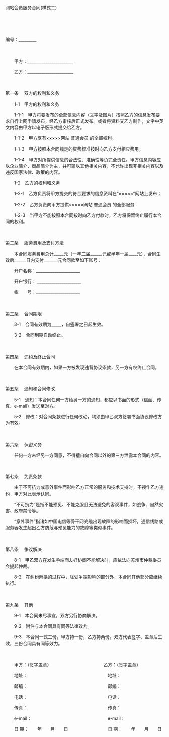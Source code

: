 



网站会员服务合同(样式二)



 

　　

　　


 编号：_________
 
　　



　　甲方：_______________________

　　乙方：_______________________

　　

第一条
　双方的权利和义务　　

　　1-1　甲方的权利和义务

　　1-1-1　甲方将要发布的全部信息内容（文字及图片）按照乙方的信息发布要求自行上网申请发布，经乙方审核后正式发布。或者将资料交乙方制作，文字中英文内容由甲方以电子版形式提交给乙方。

　　1-1-2　甲方享有×××××网站 普通会员 的全部权利。

　　1-1-3　甲方按照本合同规定的资费标准按时向乙方支付相应费用。

　　1-1-4　甲方对所提供信息的合法性、准确性等负完全责任。甲方信息内容应以企业简介、商品简介为主，并可辅以其他相关内容，不允许出现非相关内容以及违反国家法律、政策的内容。　　

　　1-2　乙方的权利和义务　　

　　1-2-1　乙方负责将甲方提交的符合要求的信息资料在“×××××”网站上发布；

　　1-2-2　乙方负责向甲方提供×××××网站 普通会员 的全部服务

　　1-2-3　当甲方不能按照本合同按时向乙方付款时，乙方将保留终止履行本合同的权利。

　　

第二条
　服务费用及支付方法　　

　　本合同服务费用总计_____元（一年二届______元或半年一届____元），合同生效后______日内支付_______元合同款至如下账号：

　　开户名称：______________________

　　开户银行： ______________________

　　帐　　号：______________________

　　

第三条
　合同期限　　

　　3-1　合同有效期为_____，自签署之日起生效。

　　3-2　合同到期自动终止。

　　

第四条
　违约及终止合同　　

　　在本合同有效期内，如果一方被发现违背协议条款，另一方有权终止合同。

　　

第五条
　通知和合同修改　　

　　5-1　通知：本合同任何一方给另一方的通知，都应以书面的形式（信函、传真、e-mail）发送至对方。

　　5-2　修改：对合同条款进行任何改动，均须由甲乙双方签署书面协议修改方为有效。

　　

第六条
　保密义务　　

　　任何一方未经另一方同意，不得擅自向合同以外的第三方泄露本合同的内容。

　　

第七条
　免责条款　　

　　由于不可抗力或意外事件而影响乙方正常的服务和技术支持时，不视作乙方违约，甲方对此表示认同。

　　“不可抗力”是指不能预见、不能克服且无法避免的客观事件，如战争、自然灾害、政府禁令等。

　　“意外事件”指诸如中国电信等骨干网光缆出现故障的影响而损坏，通信线路或服务器发生超出乙方防范与预见能力的故障等类似事件。

　　

第八条
　争议解决　　

　　8-1　甲乙双方在发生争端而友好协商不能解决时，应依法向苏州市仲裁委员会提起仲裁。

　　8-2　在纠纷解换的过程中，除受争端影响的部分外，本合同其他部分应继续执行。

　　

第九条
　其他　　

　　9-1　本合同未尽事宜，双方另行协商解决。

　　9-2　附件与本合同具有同等法律效力。

　　9-3　本合同一式三份，甲方持一份，乙方持两份。双方代表签字、盖章后生效，三份合同具有同等效力。　　

　　

　　甲方：（签字盖章）　　　　　　　　　　　　 乙方：（签字盖章）

　　地址：　　　　　　　　　　　　　　　　　　 地址：

　　邮编：　　　　　　　　　　　　　　　　　　 邮编：

　　电话：　　　　　　　　　　　　　　　　　　 电话：

　　传真：　　　　　　　　　　　　　　　　　　 传真：

　　e-mail：　　　　　　　　　　　　　　　　　 e-mail：

　　日 期：　　年　　月　　日　　　　　　　　　日 期：　　年　　月　　日